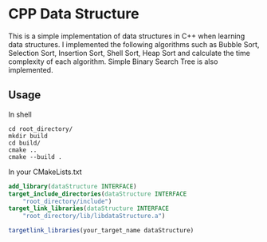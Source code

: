# CPP Data Structure

This is a simple implementation of data structures in C++ when learning data structures. I implemented the following algorithms such as Bubble Sort, Selection Sort, Insertion Sort, Shell Sort, Heap Sort and calculate the time complexity of each algorithm. Simple Binary Search Tree is also implemented.

## Usage
In shell
```shell 
cd root_directory/
mkdir build
cd build/
cmake ..
cmake --build .
```

In your CMakeLists.txt
```cmake
add_library(dataStructure INTERFACE)
target_include_directories(dataStructure INTERFACE              
    "root_directory/include")
target_link_libraries(dataStructure INTERFACE
    "root_directory/lib/libdataStructure.a")

targetlink_libraries(your_target_name dataStructure)
```
